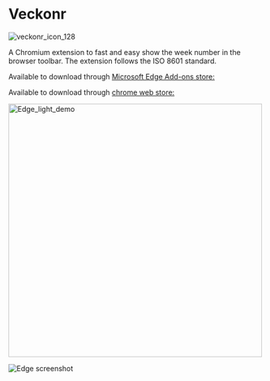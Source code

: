 # Veckonr
![veckonr_icon_128](https://user-images.githubusercontent.com/48095810/130605912-97ae066b-ae88-4a48-824f-8fb13c3658e4.png)

A Chromium extension to fast and easy show the week number in the browser toolbar. The extension follows the ISO 8601 standard.

Available to download through [Microsoft Edge Add-ons store: ](https://microsoftedge.microsoft.com/addons/detail/veckonummer/bmoffkcljddjmejkgflbpfcchhjekahf)

Available to download through [chrome web store: ](https://chrome.google.com/webstore/detail/week-number/dgjiedcgmmfaolcgieilddloapakcfhh)

<img width="500" alt="Edge_light_demo" src="https://user-images.githubusercontent.com/48095810/130601346-fef57495-ae29-4160-aa36-65322e1a06c0.png">

![Edge screenshot](https://user-images.githubusercontent.com/48095810/151400717-35bf4665-a9f3-482e-b829-dce60486f4a4.png)
